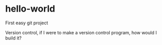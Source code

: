 # hello-world
First easy git project

Version control, if I were to make a version control program, how would I build it? 
